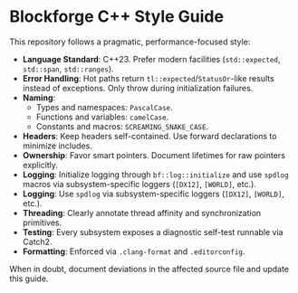 # Blockforge C++ Style Guide

This repository follows a pragmatic, performance-focused style:

* **Language Standard**: C++23. Prefer modern facilities (`std::expected`, `std::span`, `std::ranges`).
* **Error Handling**: Hot paths return `tl::expected`/`StatusOr`-like results instead of exceptions. Only throw during initialization failures.
* **Naming**:
  * Types and namespaces: `PascalCase`.
  * Functions and variables: `camelCase`.
  * Constants and macros: `SCREAMING_SNAKE_CASE`.
* **Headers**: Keep headers self-contained. Use forward declarations to minimize includes.
* **Ownership**: Favor smart pointers. Document lifetimes for raw pointers explicitly.
* **Logging**: Initialize logging through `bf::log::initialize` and use `spdlog` macros via subsystem-specific loggers
  (`[DX12]`, `[WORLD]`, etc.).
* **Logging**: Use `spdlog` via subsystem-specific loggers (`[DX12]`, `[WORLD]`, etc.).
* **Threading**: Clearly annotate thread affinity and synchronization primitives.
* **Testing**: Every subsystem exposes a diagnostic self-test runnable via Catch2.
* **Formatting**: Enforced via `.clang-format` and `.editorconfig`.

When in doubt, document deviations in the affected source file and update this guide.
